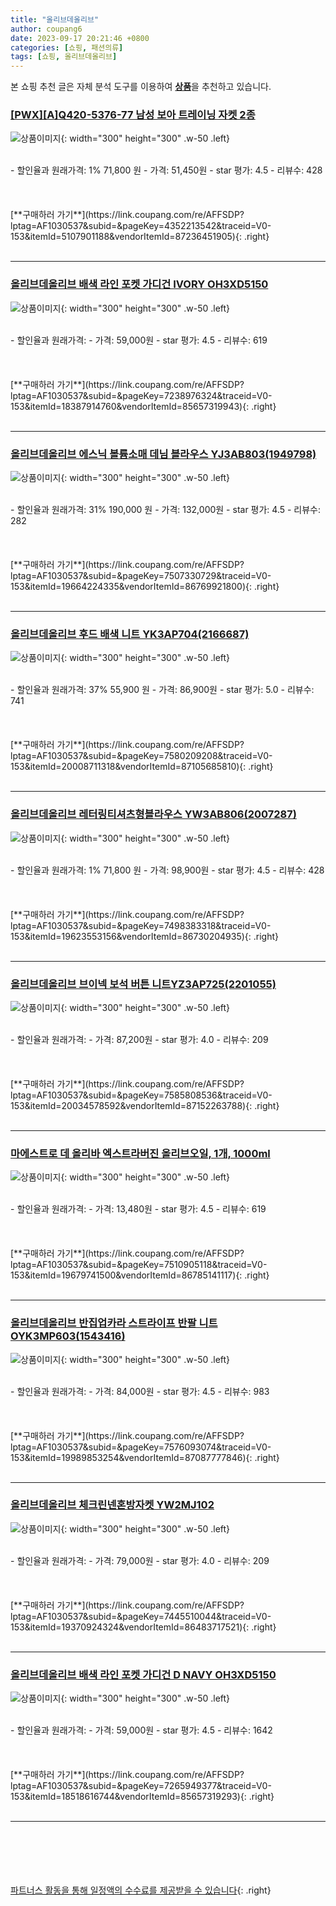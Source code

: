 ```yaml
---
title: "올리브데올리브"
author: coupang6
date: 2023-09-17 20:21:46 +0800
categories: [쇼핑, 패션의류]
tags: [쇼핑, 올리브데올리브]
---
```


본 쇼핑 추천 글은 자체 분석 도구를 이용하여 [**상품**](https://link.coupang.com/a/bao1ui)을 추천하고 있습니다.

### [[PWX][A]Q420-5376-77 남성 보아 트레이닝 자켓 2종](https://link.coupang.com/re/AFFSDP?lptag=AF1030537&subid=&pageKey=4352213542&traceid=V0-153&itemId=5107901188&vendorItemId=87236451905)

![상품이미지](https://thumbnail10.coupangcdn.com/thumbnails/remote/230x230ex/image/vendor_inventory/46f4/77d18e55cdc6fad84b1a5277efe1293fe684bf518f3bdcccd2beb0e43f50.jpg){: width="300" height="300" .w-50 .left}


<br>
- 할인율과 원래가격: 1%  71,800   원
- 가격: 51,450원
- star 평가: 4.5
- 리뷰수: 428
<br>
<br>
<br>
<br>
[**구매하러 가기**](https://link.coupang.com/re/AFFSDP?lptag=AF1030537&subid=&pageKey=4352213542&traceid=V0-153&itemId=5107901188&vendorItemId=87236451905){: .right}
<br>
<br>

---

### [올리브데올리브 배색 라인 포켓 가디건 IVORY OH3XD5150](https://link.coupang.com/re/AFFSDP?lptag=AF1030537&subid=&pageKey=7238976324&traceid=V0-153&itemId=18387914760&vendorItemId=85657319943)

![상품이미지](https://thumbnail10.coupangcdn.com/thumbnails/remote/230x230ex/image/vendor_inventory/b528/dbf94d1c9537cf7362b227a3d508f2bb8daf085625a8e1bcd33893fd9069.jpg){: width="300" height="300" .w-50 .left}


<br>
- 할인율과 원래가격: 
- 가격: 59,000원
- star 평가: 4.5
- 리뷰수: 619
<br>
<br>
<br>
<br>
[**구매하러 가기**](https://link.coupang.com/re/AFFSDP?lptag=AF1030537&subid=&pageKey=7238976324&traceid=V0-153&itemId=18387914760&vendorItemId=85657319943){: .right}
<br>
<br>

---

### [올리브데올리브 에스닉 볼륨소매 데님 블라우스 YJ3AB803(1949798)](https://link.coupang.com/re/AFFSDP?lptag=AF1030537&subid=&pageKey=7507330729&traceid=V0-153&itemId=19664224335&vendorItemId=86769921800)

![상품이미지](https://thumbnail6.coupangcdn.com/thumbnails/remote/230x230ex/image/vendor_inventory/0325/971b93a928f9d5c19ae4ad9f364f284a7a90fb422afb8b4a530e2a551931.jpg){: width="300" height="300" .w-50 .left}


<br>
- 할인율과 원래가격: 31%  190,000   원
- 가격: 132,000원
- star 평가: 4.5
- 리뷰수: 282
<br>
<br>
<br>
<br>
[**구매하러 가기**](https://link.coupang.com/re/AFFSDP?lptag=AF1030537&subid=&pageKey=7507330729&traceid=V0-153&itemId=19664224335&vendorItemId=86769921800){: .right}
<br>
<br>

---

### [올리브데올리브 후드 배색 니트 YK3AP704(2166687)](https://link.coupang.com/re/AFFSDP?lptag=AF1030537&subid=&pageKey=7580209208&traceid=V0-153&itemId=20008711318&vendorItemId=87105685810)

![상품이미지](https://thumbnail7.coupangcdn.com/thumbnails/remote/230x230ex/image/vendor_inventory/2e89/9baec153018ae954ed3b5587dc6828d3270ccd77b0bbc1307fcddc8a1775.jpg){: width="300" height="300" .w-50 .left}


<br>
- 할인율과 원래가격: 37%  55,900   원
- 가격: 86,900원
- star 평가: 5.0
- 리뷰수: 741
<br>
<br>
<br>
<br>
[**구매하러 가기**](https://link.coupang.com/re/AFFSDP?lptag=AF1030537&subid=&pageKey=7580209208&traceid=V0-153&itemId=20008711318&vendorItemId=87105685810){: .right}
<br>
<br>

---

### [올리브데올리브 레터링티셔츠형블라우스 YW3AB806(2007287)](https://link.coupang.com/re/AFFSDP?lptag=AF1030537&subid=&pageKey=7498383318&traceid=V0-153&itemId=19623553156&vendorItemId=86730204935)

![상품이미지](https://thumbnail8.coupangcdn.com/thumbnails/remote/230x230ex/image/vendor_inventory/536e/201308f0513d94440ecb4cc3fb1819df8b496c17cac0a5f540e694303f66.jpg){: width="300" height="300" .w-50 .left}


<br>
- 할인율과 원래가격: 1%  71,800   원
- 가격: 98,900원
- star 평가: 4.5
- 리뷰수: 428
<br>
<br>
<br>
<br>
[**구매하러 가기**](https://link.coupang.com/re/AFFSDP?lptag=AF1030537&subid=&pageKey=7498383318&traceid=V0-153&itemId=19623553156&vendorItemId=86730204935){: .right}
<br>
<br>

---

### [올리브데올리브 브이넥 보석 버튼 니트YZ3AP725(2201055)](https://link.coupang.com/re/AFFSDP?lptag=AF1030537&subid=&pageKey=7585808536&traceid=V0-153&itemId=20034578592&vendorItemId=87152263788)

![상품이미지](https://thumbnail9.coupangcdn.com/thumbnails/remote/230x230ex/image/vendor_inventory/a61c/d370a1f986c1081e749e87d72acfcca61c6aefae12c966c5e043df551fc1.jpeg){: width="300" height="300" .w-50 .left}


<br>
- 할인율과 원래가격: 
- 가격: 87,200원
- star 평가: 4.0
- 리뷰수: 209
<br>
<br>
<br>
<br>
[**구매하러 가기**](https://link.coupang.com/re/AFFSDP?lptag=AF1030537&subid=&pageKey=7585808536&traceid=V0-153&itemId=20034578592&vendorItemId=87152263788){: .right}
<br>
<br>

---

### [마에스트로 데 올리바 엑스트라버진 올리브오일, 1개, 1000ml](https://link.coupang.com/re/AFFSDP?lptag=AF1030537&subid=&pageKey=7510905118&traceid=V0-153&itemId=19679741500&vendorItemId=86785141117)

![상품이미지](https://thumbnail9.coupangcdn.com/thumbnails/remote/230x230ex/image/rs_quotation_api/gvdbebga/a1c3c2bd1e0b4012b64ac822c770dafb.jpg){: width="300" height="300" .w-50 .left}


<br>
- 할인율과 원래가격: 
- 가격: 13,480원
- star 평가: 4.5
- 리뷰수: 619
<br>
<br>
<br>
<br>
[**구매하러 가기**](https://link.coupang.com/re/AFFSDP?lptag=AF1030537&subid=&pageKey=7510905118&traceid=V0-153&itemId=19679741500&vendorItemId=86785141117){: .right}
<br>
<br>

---

### [올리브데올리브 반집업카라 스트라이프 반팔 니트 OYK3MP603(1543416)](https://link.coupang.com/re/AFFSDP?lptag=AF1030537&subid=&pageKey=7576093074&traceid=V0-153&itemId=19989853254&vendorItemId=87087777846)

![상품이미지](https://thumbnail8.coupangcdn.com/thumbnails/remote/230x230ex/image/vendor_inventory/32a8/4eca84ace0e92157c78156f4bfcba5426fc91a1920cd85565f735317cf16.jpg){: width="300" height="300" .w-50 .left}


<br>
- 할인율과 원래가격: 
- 가격: 84,000원
- star 평가: 4.5
- 리뷰수: 983
<br>
<br>
<br>
<br>
[**구매하러 가기**](https://link.coupang.com/re/AFFSDP?lptag=AF1030537&subid=&pageKey=7576093074&traceid=V0-153&itemId=19989853254&vendorItemId=87087777846){: .right}
<br>
<br>

---

### [올리브데올리브 체크린넨혼방자켓 YW2MJ102](https://link.coupang.com/re/AFFSDP?lptag=AF1030537&subid=&pageKey=7445510044&traceid=V0-153&itemId=19370924324&vendorItemId=86483717521)

![상품이미지](https://thumbnail9.coupangcdn.com/thumbnails/remote/230x230ex/image/vendor_inventory/dbc5/83d0f570032bdebd1d8fa2fa7666241fefbdcb01a7c09fe79a572242b7d5.jpg){: width="300" height="300" .w-50 .left}


<br>
- 할인율과 원래가격: 
- 가격: 79,000원
- star 평가: 4.0
- 리뷰수: 209
<br>
<br>
<br>
<br>
[**구매하러 가기**](https://link.coupang.com/re/AFFSDP?lptag=AF1030537&subid=&pageKey=7445510044&traceid=V0-153&itemId=19370924324&vendorItemId=86483717521){: .right}
<br>
<br>

---

### [올리브데올리브 배색 라인 포켓 가디건 D NAVY OH3XD5150](https://link.coupang.com/re/AFFSDP?lptag=AF1030537&subid=&pageKey=7265949377&traceid=V0-153&itemId=18518616744&vendorItemId=85657319293)

![상품이미지](https://thumbnail8.coupangcdn.com/thumbnails/remote/230x230ex/image/vendor_inventory/87de/3c26a3adfc2dbd443861f31b8662114207392d68db7e4029b4a22abcc157.jpg){: width="300" height="300" .w-50 .left}


<br>
- 할인율과 원래가격: 
- 가격: 59,000원
- star 평가: 4.5
- 리뷰수: 1642
<br>
<br>
<br>
<br>
[**구매하러 가기**](https://link.coupang.com/re/AFFSDP?lptag=AF1030537&subid=&pageKey=7265949377&traceid=V0-153&itemId=18518616744&vendorItemId=85657319293){: .right}
<br>
<br>

---
<br><br><br><br><br> [파트너스 활동을 통해 일정액의 수수료를 제공받을 수 있습니다](https://link.coupang.com/a/bao1ui){: .right}